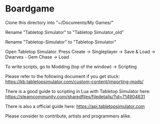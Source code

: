 # Boardgame

Clone this directory into "~/Documents/My Games/"

Rename "Tabletop Simulator" to "Tabletop Simulator_old"

Rename "Tabletop-Simulator" to "Tabletop Simulator"

Open Tabletop Simulator. Press Create -> Singleplayer -> Save & Load -> Dwarves - Gem Chase -> Load

To write scripts, go to Modding (top of the window) -> Scripting

Please refer to the following document if you get stuck: https://kb.tabletopsimulator.com/custom-content/importing-mods/

There is a good guide to scripting in Lua with Tabletop Simulator here: https://steamcommunity.com/sharedfiles/filedetails/?id=714904631

There is also a official guide here: https://api.tabletopsimulator.com

Please consider to contribute, artists and programmers alike.
